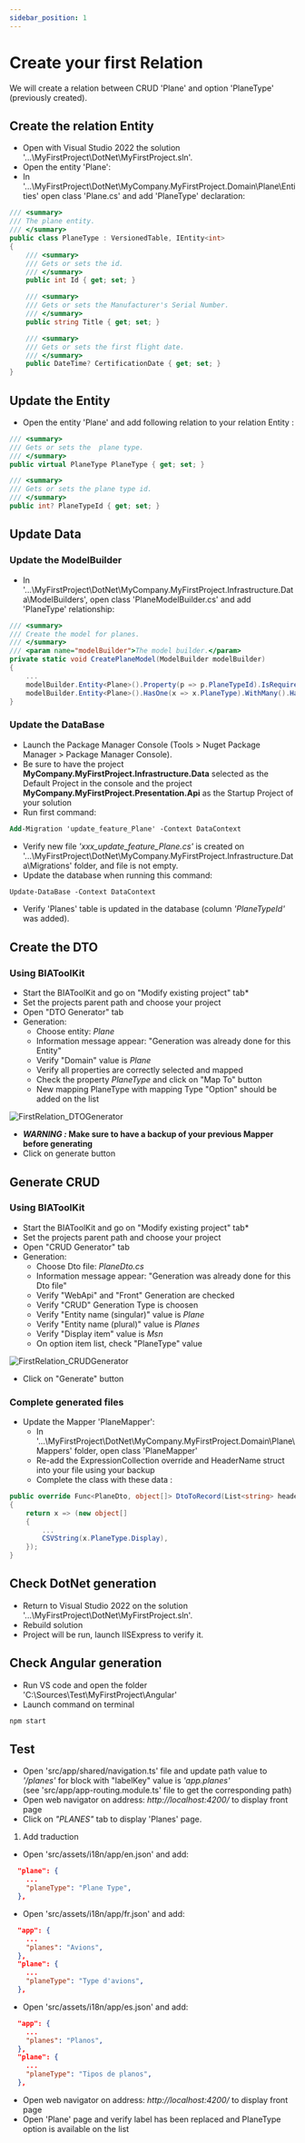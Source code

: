 ```yaml
---
sidebar_position: 1
---
```


# Create your first Relation
We will create a relation between CRUD 'Plane' and option 'PlaneType' (previously created).

## Create the relation Entity
* Open with Visual Studio 2022 the solution '...\MyFirstProject\DotNet\MyFirstProject.sln'.
* Open the entity 'Plane':
* In '...\MyFirstProject\DotNet\MyCompany.MyFirstProject.Domain\Plane\Entities' open class 'Plane.cs' and add 'PlaneType' declaration: 
  
```csharp
/// <summary>
/// The plane entity.
/// </summary>
public class PlaneType : VersionedTable, IEntity<int>
{
    /// <summary>
    /// Gets or sets the id.
    /// </summary>
    public int Id { get; set; }

    /// <summary>
    /// Gets or sets the Manufacturer's Serial Number.
    /// </summary>
    public string Title { get; set; }

    /// <summary>
    /// Gets or sets the first flight date.
    /// </summary>
    public DateTime? CertificationDate { get; set; }
}
```
## Update the Entity
* Open the entity 'Plane' and add following relation to your relation Entity : 
```csharp
/// <summary>
/// Gets or sets the  plane type.
/// </summary>
public virtual PlaneType PlaneType { get; set; }

/// <summary>
/// Gets or sets the plane type id.
/// </summary>
public int? PlaneTypeId { get; set; }
```

## Update Data
### Update the ModelBuilder
* In '...\MyFirstProject\DotNet\MyCompany.MyFirstProject.Infrastructure.Data\ModelBuilders', open class 'PlaneModelBuilder.cs' and add 'PlaneType' relationship: 
 
```csharp
/// <summary>
/// Create the model for planes.
/// </summary>
/// <param name="modelBuilder">The model builder.</param>
private static void CreatePlaneModel(ModelBuilder modelBuilder)
{
    ...
    modelBuilder.Entity<Plane>().Property(p => p.PlaneTypeId).IsRequired(false); // relationship 0..1-*
    modelBuilder.Entity<Plane>().HasOne(x => x.PlaneType).WithMany().HasForeignKey(x => x.PlaneTypeId);
}
```

### Update the DataBase
* Launch the Package Manager Console (Tools > Nuget Package Manager > Package Manager Console).
* Be sure to have the project **MyCompany.MyFirstProject.Infrastructure.Data** selected as the Default Project in the console and the project **MyCompany.MyFirstProject.Presentation.Api** as the Startup Project of your solution
* Run first command:    
```ps
Add-Migration 'update_feature_Plane' -Context DataContext 
```
* Verify new file *'xxx_update_feature_Plane.cs'* is created on '...\MyFirstProject\DotNet\MyCompany.MyFirstProject.Infrastructure.Data\Migrations' folder, and file is not empty.
* Update the database when running this command: 
```ps
Update-DataBase -Context DataContext
```
* Verify 'Planes' table is updated in the database (column *'PlaneTypeId'* was added).
  
## Create the DTO
### Using BIAToolKit
* Start the BIAToolKit and go on "Modify existing project" tab*
* Set the projects parent path and choose your project
* Open "DTO Generator" tab
* Generation:
  * Choose entity: *Plane*
  * Information message appear: "Generation was already done for this Entity"
  * Verify "Domain" value is *Plane*
  * Verify all properties are correctly selected and mapped
  * Check the property *PlaneType* and click on "Map To" button
  * New mapping PlaneType with mapping Type "Option" should be added on the list 

![FirstRelation_DTOGenerator](../../Images/GettingStarted/FirstRelation_DTOGenerator.png)

* ***WARNING :* Make sure to have a backup of your previous Mapper before generating**
* Click on generate button

## Generate CRUD
### Using BIAToolKit
* Start the BIAToolKit and go on "Modify existing project" tab*
* Set the projects parent path and choose your project
* Open "CRUD Generator" tab
* Generation:
  * Choose Dto file: *PlaneDto.cs*
  * Information message appear: "Generation was already done for this Dto file"
  * Verify "WebApi" and "Front" Generation are checked
  * Verify "CRUD" Generation Type is choosen
  * Verify "Entity name (singular)" value is *Plane*
  * Verify "Entity name (plural)" value is *Planes*
  * Verify "Display item"  value is *Msn*
  * On option item list, check "PlaneType" value

![FirstRelation_CRUDGenerator](../../Images/GettingStarted/FirstRelation_CRUDGenerator.png)

  * Click on "Generate" button

### Complete generated files
* Update the Mapper 'PlaneMapper':
  * In '...\MyFirstProject\DotNet\MyCompany.MyFirstProject.Domain\Plane\Mappers' folder, open class 'PlaneMapper'
  * Re-add the ExpressionCollection override and HeaderName struct into your file using your backup
  * Complete the class with these data :
 
```csharp
public override Func<PlaneDto, object[]> DtoToRecord(List<string> headerNames = null)
{
    return x => (new object[]
    {
        ...
        CSVString(x.PlaneType.Display),
    });
}
```

## Check DotNet generation
* Return to Visual Studio 2022 on the solution '...\MyFirstProject\DotNet\MyFirstProject.sln'.
* Rebuild solution
* Project will be run, launch IISExpress to verify it. 

## Check Angular generation
* Run VS code and open the folder 'C:\Sources\Test\MyFirstProject\Angular'
* Launch command on terminal 
```ps
npm start
```

## Test
* Open 'src/app/shared/navigation.ts' file and update path value to *'/planes'* for block with "labelKey" value is *'app.planes'*   
(see 'src/app/app-routing.module.ts' file to get the corresponding path)
* Open web navigator on address: *http://localhost:4200/* to display front page
* Click on *"PLANES"* tab to display 'Planes' page.

1.    Add traduction
* Open 'src/assets/i18n/app/en.json' and add:
```json
  "plane": {
    ...
    "planeType": "Plane Type",
  },
```  
* Open 'src/assets/i18n/app/fr.json' and add:
```json
  "app": {
    ...
    "planes": "Avions",
  },
  "plane": {
    ...
    "planeType": "Type d'avions",
  },
```
* Open 'src/assets/i18n/app/es.json' and add:
```json
  "app": {
    ...
    "planes": "Planos",
  },
  "plane": {
    ...
    "planeType": "Tipos de planos",
  },
```  
* Open web navigator on address: *http://localhost:4200/* to display front page
* Open 'Plane' page and verify label has been replaced and PlaneType option is available on the list
